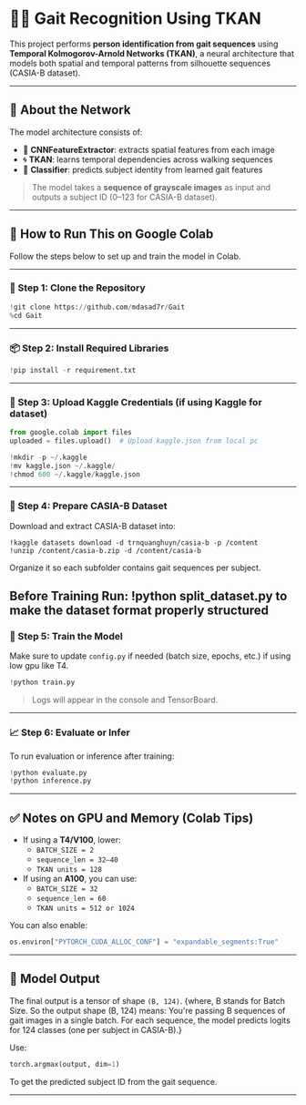 
# 🧍‍♂️ Gait Recognition Using TKAN

This project performs **person identification from gait sequences** using **Temporal Kolmogorov-Arnold Networks (TKAN)**, a neural architecture that models both spatial and temporal patterns from silhouette sequences (CASIA-B dataset).

---

## 📌 About the Network

The model architecture consists of:

- 🧱 **CNNFeatureExtractor**: extracts spatial features from each image
- 🌀 **TKAN**: learns temporal dependencies across walking sequences
- 🎯 **Classifier**: predicts subject identity from learned gait features

> The model takes a **sequence of grayscale images** as input and outputs a subject ID (0–123 for CASIA-B dataset).

---

## 🚀 How to Run This on Google Colab

Follow the steps below to set up and train the model in Colab.

---

### 🔧 Step 1: Clone the Repository

```python
!git clone https://github.com/mdasad7r/Gait
%cd Gait
```

---

### 📦 Step 2: Install Required Libraries

```python
!pip install -r requirement.txt
```

---

### 🔐 Step 3: Upload Kaggle Credentials (if using Kaggle for dataset)

```python
from google.colab import files
uploaded = files.upload()  # Upload kaggle.json from local pc
```

```python
!mkdir -p ~/.kaggle
!mv kaggle.json ~/.kaggle/
!chmod 600 ~/.kaggle/kaggle.json
```

---

### 📁 Step 4: Prepare CASIA-B Dataset

Download and extract CASIA-B dataset into:
```
!kaggle datasets download -d trnquanghuyn/casia-b -p /content
!unzip /content/casia-b.zip -d /content/casia-b
```

Organize it so each subfolder contains gait sequences per subject.

Before Training Run: !python split_dataset.py to make the dataset format properly structured
---

### 🏃 Step 5: Train the Model

Make sure to update `config.py` if needed (batch size, epochs, etc.) if using low gpu like T4.

```python
!python train.py
```

> Logs will appear in the console and TensorBoard.

---

### 📈 Step 6: Evaluate or Infer

To run evaluation or inference after training:
```python
!python evaluate.py
!python inference.py
```

---

## ✅ Notes on GPU and Memory (Colab Tips)

- If using a **T4/V100**, lower:
  - `BATCH_SIZE = 2`
  - `sequence_len = 32–40`
  - `TKAN units = 128`
- If using an **A100**, you can use:
  - `BATCH_SIZE = 32`
  - `sequence_len = 60`
  - `TKAN units = 512 or 1024`

You can also enable:
```python
os.environ["PYTORCH_CUDA_ALLOC_CONF"] = "expandable_segments:True"
```

---

## 🧠 Model Output

The final output is a tensor of shape `(B, 124)`. {where, B stands for Batch Size.
                                                  So the output shape (B, 124) means:
                                                      You're passing B sequences of gait images in a single batch.
                                                      For each sequence, the model predicts logits for 124 classes (one per subject in CASIA-B).}

Use:
```python
torch.argmax(output, dim=1)
```
To get the predicted subject ID from the gait sequence.

---
